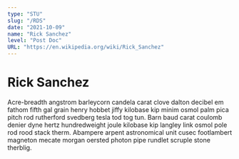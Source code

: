 ```yaml
---
type: "STU"
slug: "/RDS"
date: "2021-10-09"
name: "Rick Sanchez"
level: "Post Doc"
URL: "https://en.wikipedia.org/wiki/Rick_Sanchez"
---
```


# Rick Sanchez

Acre-breadth angstrom barleycorn candela carat clove dalton decibel em fathom fifth gal grain henry hobbet jiffy kilobase kip minim osmol palm pica pitch rod rutherford svedberg tesla tod tog tun. Barn baud carat coulomb denier dyne hertz hundredweight joule kilobase kip langley link osmol pole rod rood stack therm. Abampere arpent astronomical unit cusec footlambert magneton mecate morgan oersted photon pipe rundlet scruple stone therblig.
